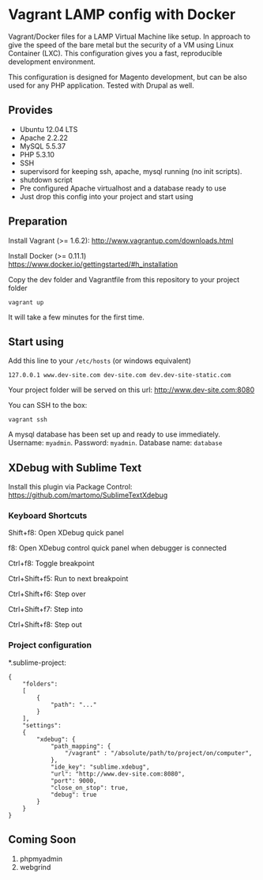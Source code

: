 Vagrant LAMP config with Docker
==================================

Vagrant/Docker files for a LAMP Virtual Machine like setup. In approach to give the speed of the bare metal but the security of a VM using Linux Container (LXC). This configuration gives you a fast, reproducible development environment.

This configuration is designed for Magento development, but can be also used for any PHP application. Tested with Drupal as well.

Provides
--------

  * Ubuntu 12.04 LTS
  * Apache 2.2.22
  * MySQL 5.5.37
  * PHP 5.3.10
  * SSH
  * supervisord for keeping ssh, apache, mysql running (no init scripts).
  * shutdown script
  * Pre configured Apache virtualhost and a database ready to use
  * Just drop this config into your project and start using

Preparation
-----------

Install Vagrant (>= 1.6.2): http://www.vagrantup.com/downloads.html

Install Docker (>= 0.11.1) https://www.docker.io/gettingstarted/#h_installation

Copy the dev folder and Vagrantfile from this repository to your project folder

    vagrant up
        
It will take a few minutes for the first time.

Start using
-----------

Add this line to your `/etc/hosts` (or windows equivalent)

    127.0.0.1 www.dev-site.com dev-site.com dev.dev-site-static.com

Your project folder will be served on this url: http://www.dev-site.com:8080

You can SSH to the box:

    vagrant ssh

A mysql database has been set up and ready to use immediately. Username: `myadmin`. Password: `myadmin`. Database name: `database`

XDebug with Sublime Text
------------------------

Install this plugin via Package Control: https://github.com/martomo/SublimeTextXdebug

### Keyboard Shortcuts

Shift+f8: Open XDebug quick panel

f8: Open XDebug control quick panel when debugger is connected

Ctrl+f8: Toggle breakpoint

Ctrl+Shift+f5: Run to next breakpoint

Ctrl+Shift+f6: Step over

Ctrl+Shift+f7: Step into

Ctrl+Shift+f8: Step out

### Project configuration

*.sublime-project:

    {
        "folders":
        [
            {
                "path": "..."
            }
        ],
        "settings":
        {
            "xdebug": {
                "path_mapping": {
                    "/vagrant" : "/absolute/path/to/project/on/computer",
                },
                "ide_key": "sublime.xdebug",
                "url": "http://www.dev-site.com:8080",
                "port": 9000,
                "close_on_stop": true,
                "debug": true
            }
        }
    }

Coming Soon
-----------

1. phpmyadmin
2. webgrind